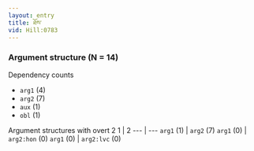 ```yaml
---
layout: entry
title: ཐོས་
vid: Hill:0783
---
```

### Argument structure (N = 14)
Dependency counts
* `arg1` (4)
* `arg2` (7)
* `aux` (1)
* `obl` (1)


Argument structures with overt 2
1 | 2
--- | ---
`arg1` (1) | `arg2` (7)
`arg1` (0) | `arg2:hon` (0)
`arg1` (0) | `arg2:lvc` (0)
